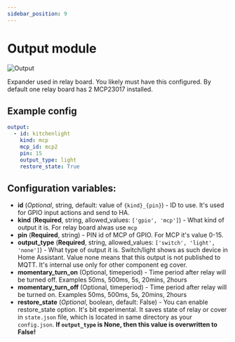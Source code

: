 ```yaml
---
sidebar_position: 9
---
```


# Output module

![Output](/img/output.png)

Expander used in relay board. You likely must have this configured.
By default one relay board has 2 MCP23017 installed.

## Example config

```yaml title="Example config"
output:
  - id: kitchenlight
    kind: mcp
    mcp_id: mcp2
    pin: 15
    output_type: light
    restore_state: True
```

## Configuration variables:

- **id** (_Optional_, string, default: value of `{kind}_{pin}`) - ID to use. It's used for GPIO input actions and send to HA.
- **kind** (**Required**, string, allowed_values: `['gpio', 'mcp']`) - What kind of output it is. For relay board alwas use `mcp`
- **pin** (**Required**, string) - PIN id of MCP of GPIO. For MCP it's value 0-15.
- **output_type** (**Required**, string, allowed_values: `['switch', 'light', 'none']`) - What type of output it is. Switch/light shows as such device in Home Assistant. Value none means that this output is not published to MQTT. It's internal use only for other component eg cover.
- **momentary_turn_on** (Optional, timeperiod) - Time period after relay will be turned off. Examples 50ms, 500ms, 5s, 20mins, 2hours
- **momentary_turn_off** (Optional, timeperiod) - Time period after relay will be turned on. Examples 50ms, 500ms, 5s, 20mins, 2hours
- **restore_state** (_Optional_, boolean, default: False) - You can enable restore_state option. It's bit experimental. It saves state of relay or cover in `state.json` file, which is located in same directory as your `config.json`. **If `output_type` is None, then this value is overwritten to False!**
